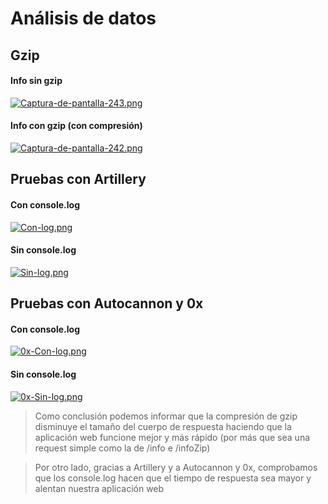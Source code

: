 # Análisis de datos

## Gzip

#### Info sin gzip
[![Captura-de-pantalla-243.png](https://i.postimg.cc/tCHJcbjr/Captura-de-pantalla-243.png)](https://postimg.cc/V5DzS35M)

#### Info con gzip (con compresión)
[![Captura-de-pantalla-242.png](https://i.postimg.cc/qBKgQR9h/Captura-de-pantalla-242.png)](https://postimg.cc/mhbbgbZB)


## Pruebas con Artillery

#### Con console.log 
[![Con-log.png](https://i.postimg.cc/9QjS6x8t/Con-log.png)](https://postimg.cc/PP22ZMkP)

#### Sin console.log
[![Sin-log.png](https://i.postimg.cc/kXSzhrcg/Sin-log.png)](https://postimg.cc/YhpdhsZ5)


## Pruebas con Autocannon y 0x

#### Con console.log 
[![0x-Con-log.png](https://i.postimg.cc/bvy5JZjZ/0x-Con-log.png)](https://postimg.cc/mPnjp2k4)

#### Sin console.log
[![0x-Sin-log.png](https://i.postimg.cc/P5zcTm0G/0x-Sin-log.png)](https://postimg.cc/4Yyw1hJw)


> Como conclusión podemos informar que la compresión de gzip disminuye el tamaño del cuerpo de respuesta haciendo que la aplicación web funcione mejor y más rápido (por más que sea una request simple como la de /info e /infoZip)

> Por otro lado, gracias a Artillery y a Autocannon y 0x, comprobamos que los console.log hacen que el tiempo de respuesta sea mayor y alentan nuestra aplicación web 